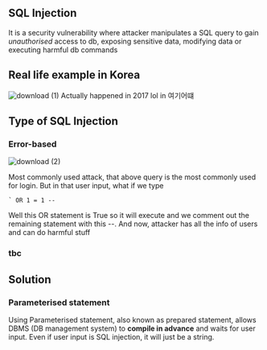 ## SQL Injection

It is a security vulnerability where attacker manipulates a SQL query to gain *unauthorised* access to db, exposing sensitive data,
modifying data or executing harmful db commands

## Real life example in Korea
![download (1)](https://github.com/brian6484/CSKnowledge/assets/56388433/a9c3764d-8a4d-461a-91fd-6041f49bd474)
Actually happened in 2017 lol in 여기어떄

## Type of SQL Injection
### Error-based
![download (2)](https://github.com/brian6484/CSKnowledge/assets/56388433/286885a2-1c79-4f22-9071-ef2fffec7d94)

Most commonly used attack, that above query is the most commonly used for login. But in that user input, what if we type
```
` OR 1 = 1 --
```

Well this OR statement is True so it will execute and we comment out the remaining statement with this --. And now, attacker has
all the info of users and can do harmful stuff

### tbc


## Solution
### Parameterised statement
Using Parameterised statement, also known as prepared statement, allows DBMS (DB management system) to **compile in advance** and waits
for user input. Even if user input is SQL injection, it will just be a string.


